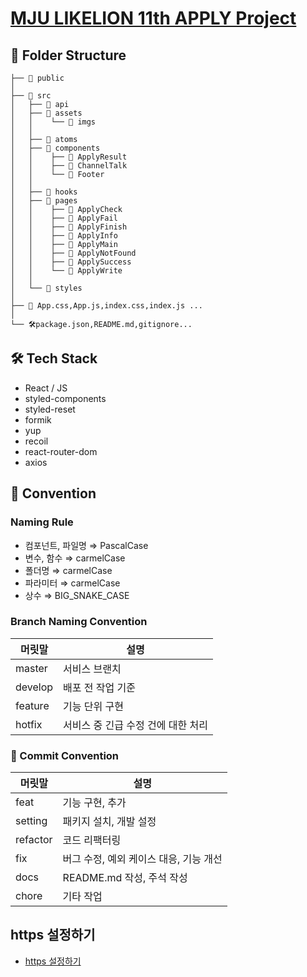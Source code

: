 # [MJU LIKELION 11th APPLY Project](https://mju-likelion-apply.vercel.app/)

## 📂 Folder Structure

```
├── 📂 public
│
├── 📂 src
│   ├── 📂 api
│   ├── 📂 assets
│   │    └── 📂 imgs
│   │
│   ├── 📂 atoms
│   ├── 📂 components
│   │    ├── 📂 ApplyResult
│   │    ├── 📂 ChannelTalk
│   │    └── 📂 Footer
│   │
│   ├── 📂 hooks
│   ├── 📂 pages
│   │    ├── 📂 ApplyCheck
│   │    ├── 📂 ApplyFail
│   │    ├── 📂 ApplyFinish
│   │    ├── 📂 ApplyInfo
│   │    ├── 📂 ApplyMain
│   │    ├── 📂 ApplyNotFound
│   │    ├── 📂 ApplySuccess
│   │    └── 📂 ApplyWrite
│   │
│   └── 📂 styles
│
├── 📝 App.css,App.js,index.css,index.js ...
│
└── 🛠package.json,README.md,gitignore...

```

## 🛠 Tech Stack

- React / JS
- styled-components
- styled-reset
- formik
- yup
- recoil
- react-router-dom
- axios

## 📠 Convention

### Naming Rule

- 컴포넌트, 파일명 ⇒ PascalCase
- 변수, 함수 ⇒ carmelCase
- 폴더명 ⇒ carmelCase
- 파라미터 ⇒ carmelCase
- 상수 ⇒ BIG_SNAKE_CASE

### Branch Naming Convention

| 머릿말  | 설명                               |
| ------- | ---------------------------------- |
| master  | 서비스 브랜치                      |
| develop | 배포 전 작업 기준                  |
| feature | 기능 단위 구현                     |
| hotfix  | 서비스 중 긴급 수정 건에 대한 처리 |

### 🤝 Commit Convention

| 머릿말   | 설명                                   |
| -------- | -------------------------------------- |
| feat     | 기능 구현, 추가                        |
| setting  | 패키지 설치, 개발 설정                 |
| refactor | 코드 리팩터링                          |
| fix      | 버그 수정, 예외 케이스 대응, 기능 개선 |
| docs     | README.md 작성, 주석 작성              |
| chore    | 기타 작업                              |

## https 설정하기

- [https 설정하기](docs/https.md)
